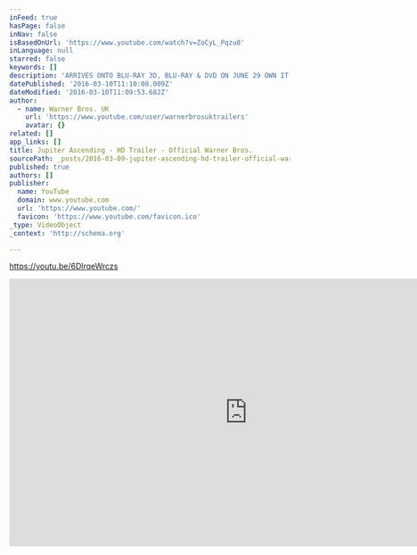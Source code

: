 ```yaml
---
inFeed: true
hasPage: false
inNav: false
isBasedOnUrl: 'https://www.youtube.com/watch?v=ZoCyL_Pqzu8'
inLanguage: null
starred: false
keywords: []
description: 'ARRIVES ONTO BLU-RAY 3D, BLU-RAY & DVD ON JUNE 29 OWN IT FIRST ON DIGITAL HD JUNE 15 #Jupiter - Like the official Facebook page for Jupiter Ascending updates https://www.facebook.com/JupiterMovieUK Follow us on Twitter at @JupiterMovieUK The Brand New Official Trailer for Jupiter Channing Tatum and Mila Kunis star in "Jupiter Ascending," an original science fiction epic adventure from filmmakers Lana and Andy Wachowski (The Matrix).'
datePublished: '2016-03-10T11:10:08.009Z'
dateModified: '2016-03-10T11:09:53.682Z'
author:
  - name: Warner Bros. UK
    url: 'https://www.youtube.com/user/warnerbrosuktrailers'
    avatar: {}
related: []
app_links: []
title: Jupiter Ascending - HD Trailer - Official Warner Bros.
sourcePath: _posts/2016-03-09-jupiter-ascending-hd-trailer-official-warner-bros.md
published: true
authors: []
publisher:
  name: YouTube
  domain: www.youtube.com
  url: 'https://www.youtube.com/'
  favicon: 'https://www.youtube.com/favicon.ico'
_type: VideoObject
_context: 'http://schema.org'

---
```

https://youtu.be/6DlrqeWrczs

<iframe src="https://cdn.embedly.com/widgets/media.html?src=https%3A%2F%2Fwww.youtube.com%2Fembed%2FZoCyL_Pqzu8%3Ffeature%3Doembed&amp;url=https%3A%2F%2Fwww.youtube.com%2Fwatch%3Fv%3DZoCyL_Pqzu8&amp;image=https%3A%2F%2Fi.ytimg.com%2Fvi%2FZoCyL_Pqzu8%2Fhqdefault.jpg&amp;key=b7d04c9b404c499eba89ee7072e1c4f7&amp;type=text%2Fhtml&amp;schema=youtube" width="854" height="480" scrolling="no" frameborder="0" allowfullscreen="allowfullscreen" style=""></iframe>